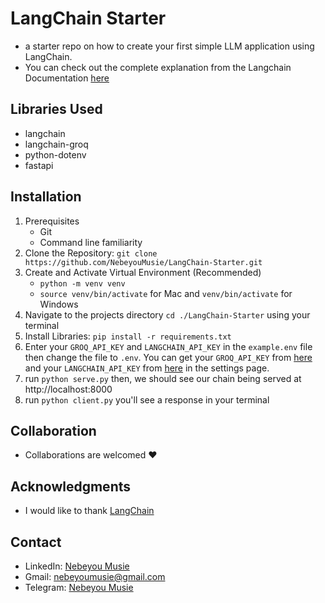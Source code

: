# LangChain Starter
- a starter repo on how to create your first simple LLM application using LangChain.
- You can check out the complete explanation from the Langchain Documentation [here](https://python.langchain.com/v0.2/docs/tutorials/llm_chain/)

## Libraries Used
 - langchain
 - langchain-groq
 - python-dotenv
 - fastapi

## Installation
 1. Prerequisites
    - Git
    - Command line familiarity
 2. Clone the Repository: `git clone https://github.com/NebeyouMusie/LangChain-Starter.git`
 3. Create and Activate Virtual Environment (Recommended)
    - `python -m venv venv`
    - `source venv/bin/activate` for Mac and `venv/bin/activate` for Windows
 4. Navigate to the projects directory `cd ./LangChain-Starter` using your terminal
 5. Install Libraries: `pip install -r requirements.txt`
 6. Enter your `GROQ_API_KEY` and `LANGCHAIN_API_KEY` in the `example.env` file then change the file to `.env`. You can get your `GROQ_API_KEY` from [here](https://console.groq.com/keys) and your `LANGCHAIN_API_KEY` from [here](https://smith.langchain.com/) in the settings page.
 7. run `python serve.py` then, we should see our chain being served at http://localhost:8000
 8. run `python client.py` you'll see a response in your terminal 

## Collaboration
- Collaborations are welcomed ❤️

## Acknowledgments
 - I would like to thank [LangChain](https://python.langchain.com/)
   
## Contact
 - LinkedIn: [Nebeyou Musie](https://www.linkedin.com/in/nebeyou-musie)
 - Gmail: nebeyoumusie@gmail.com
 - Telegram: [Nebeyou Musie](https://t.me/NebeyouMusie)